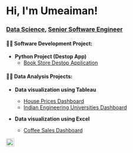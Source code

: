 <h1>Hi, I'm Umeaiman! </h1>
<h3><a href="https://github.com/umeaimanMerchant">Data Science</a>, <a href="www.linkedin.com/in/umeaiman-merchant">Senior Software Engineer</a></h3>

<h4>👨‍💻 Software Development Project:</h4>

- <b>Python Project (Destop App)</b>
  - [Book Store Destop Application](https://github.com/umeaimanMerchant/Book_Store-Python-Project)

<h4>👨‍💻 Data Analysis Projects:</h4>

- <b> Data visualization using Tableau</b>
  - [House Prices Dashboard](https://public.tableau.com/views/HousingPriceinUS/Dashboard1?:language=en-US&:display_count=n&:origin=viz_share_link)
  - [Indian Engineering Universities Dashboard](https://public.tableau.com/shared/KQH69D533?:display_count=n&:origin=viz_share_link)

- <b> Data visualization using Excel</b>
  - [Coffee Sales Dashboard](https://github.com/umeaimanMerchant/Data_Visualization_Excel/blob/main/README.md)



[<img align="left" alt="JoshMadakor | LinkedIn" width="22px" src="https://cdn.jsdelivr.net/npm/simple-icons@v3/icons/linkedin.svg" />][linkedin]


[linkedin]: www.linkedin.com/in/umeaiman-merchant


<!--
**joshmadakor1/joshmadakor1** is a ✨ _special_ ✨ repository because its `README.md` (this file) appears on your GitHub profile.

Here are some ideas to get you started:

- 🔭 I’m currently working on ...
- 🌱 I’m currently learning ...
- 👯 I’m looking to collaborate on ...
- 🤔 I’m looking for help with ...
- 💬 Ask me about ...
- 📫 How to reach me: ...
- 😄 Pronouns: ...
- ⚡ Fun fact: ...
-->
